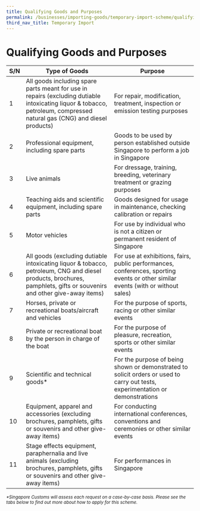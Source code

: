 ```yaml
---
title: Qualifying Goods and Purposes
permalink: /businesses/importing-goods/temporary-import-scheme/qualifying-goods-and-purposes
third_nav_title: Temporary Import 
---
```


# Qualifying Goods and Purposes

| **S/N** | **Type of Goods** | **Purpose** |
|--|--|--|
| 1 | All goods including spare parts meant for use in repairs (excluding dutiable intoxicating liquor & tobacco, petroleum, compressed natural gas (CNG) and diesel products) | For repair, modification, treatment, inspection or emission testing purposes |
| 2 | Professional equipment, including spare parts | Goods to be used by person established outside Singapore to perform a job in Singapore |
| 3 | Live animals | For dressage, training, breeding, veterinary treatment or grazing purposes |
| 4 | Teaching aids and scientific equipment, including spare parts | Goods designed for usage in maintenance, checking calibration or repairs |
| 5 | Motor vehicles | For use by individual who is not a citizen or permanent resident of Singapore |
| 6 | All goods (excluding dutiable intoxicating liquor & tobacco, petroleum, CNG and diesel products, brochures, pamphlets, gifts or souvenirs and other give-away items) | For use at exhibitions, fairs, public performances, conferences, sporting events or other similar events (with or without sales) |
| 7 | Horses, private or recreational boats/aircraft and vehicles | For the purpose of sports, racing or other similar events |
| 8 | Private or recreational boat by the person in charge of the boat | For the purpose of pleasure, recreation, sports or other similar events |
| 9 | Scientific and technical goods* |  For the purpose of being shown or demonstrated to solicit orders or used to carry out tests, experimentation or demonstrations |
| 10 | Equipment, apparel and accessories (excluding brochures, pamphlets, gifts or souvenirs and other give-away items) | For conducting international conferences, conventions and ceremonies or other similar events |
| 11 | Stage effects equipment, paraphernalia and live animals (excluding brochures, pamphlets, gifts or souvenirs and other give-away items) | For performances in Singapore |

<sup> _*Singapore Customs will assess each request on a case-by-case basis. Please see the tabs below to find out more about how to apply for this scheme._
